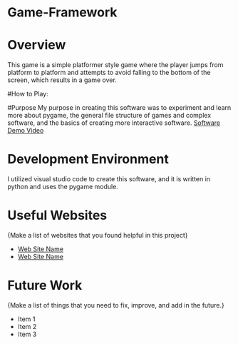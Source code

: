 # Game-Framework

# Overview
This game is a simple platformer style game where the player jumps from platform to platform and attempts to avoid falling to the bottom of the screen, which results in a game over.

#How to Play:


#Purpose
My purpose in creating this software was to experiment and learn more about pygame, the general file structure of games and complex software, and the basics of creating more interactive software.
[Software Demo Video](http://youtube.link.goes.here)

# Development Environment
I utilized visual studio code to create this software, and it is written in python and uses the pygame module.

# Useful Websites
{Make a list of websites that you found helpful in this project}
* [Web Site Name](http://url.link.goes.here)
* [Web Site Name](http://url.link.goes.here)

# Future Work
{Make a list of things that you need to fix, improve, and add in the future.}
* Item 1
* Item 2
* Item 3
